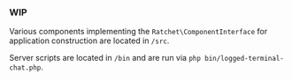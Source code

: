 ### WIP

Various components implementing the `Ratchet\ComponentInterface` for application construction are located in `/src`. 

Server scripts are located in `/bin` and are run via `php bin/logged-terminal-chat.php`. 